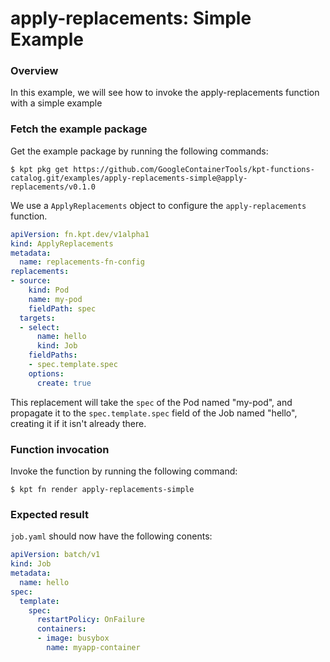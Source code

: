 # apply-replacements: Simple Example

### Overview

In this example, we will see how to invoke the apply-replacements function
with a simple example

### Fetch the example package

Get the example package by running the following commands:

```shell
$ kpt pkg get https://github.com/GoogleContainerTools/kpt-functions-catalog.git/examples/apply-replacements-simple@apply-replacements/v0.1.0
```

We use a `ApplyReplacements` object to configure the `apply-replacements` function. 

```yaml
apiVersion: fn.kpt.dev/v1alpha1
kind: ApplyReplacements
metadata:
  name: replacements-fn-config
replacements:
- source: 
    kind: Pod
    name: my-pod
    fieldPath: spec
  targets:
  - select:
      name: hello
      kind: Job
    fieldPaths: 
    - spec.template.spec
    options:
      create: true
```

This replacement will take the `spec` of the Pod named "my-pod", and propagate it to the `spec.template.spec`
field of the Job named "hello", creating it if it isn't already there.

### Function invocation

Invoke the function by running the following command:

```shell
$ kpt fn render apply-replacements-simple
```

### Expected result

`job.yaml` should now have the following conents: 

```yaml
apiVersion: batch/v1
kind: Job
metadata:
  name: hello
spec:
  template:
    spec:
      restartPolicy: OnFailure
      containers:
      - image: busybox
        name: myapp-container
```

